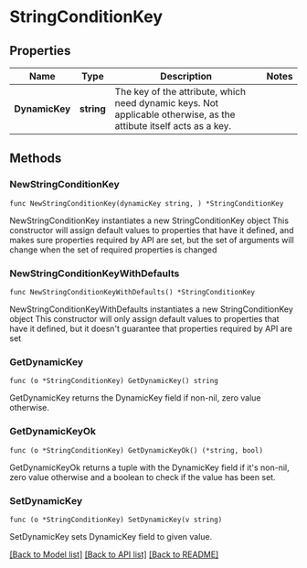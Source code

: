 # StringConditionKey

## Properties

Name | Type | Description | Notes
------------ | ------------- | ------------- | -------------
**DynamicKey** | **string** | The key of the attribute, which need dynamic keys.   Not applicable otherwise, as the attibute itself acts as a key. | 

## Methods

### NewStringConditionKey

`func NewStringConditionKey(dynamicKey string, ) *StringConditionKey`

NewStringConditionKey instantiates a new StringConditionKey object
This constructor will assign default values to properties that have it defined,
and makes sure properties required by API are set, but the set of arguments
will change when the set of required properties is changed

### NewStringConditionKeyWithDefaults

`func NewStringConditionKeyWithDefaults() *StringConditionKey`

NewStringConditionKeyWithDefaults instantiates a new StringConditionKey object
This constructor will only assign default values to properties that have it defined,
but it doesn't guarantee that properties required by API are set

### GetDynamicKey

`func (o *StringConditionKey) GetDynamicKey() string`

GetDynamicKey returns the DynamicKey field if non-nil, zero value otherwise.

### GetDynamicKeyOk

`func (o *StringConditionKey) GetDynamicKeyOk() (*string, bool)`

GetDynamicKeyOk returns a tuple with the DynamicKey field if it's non-nil, zero value otherwise
and a boolean to check if the value has been set.

### SetDynamicKey

`func (o *StringConditionKey) SetDynamicKey(v string)`

SetDynamicKey sets DynamicKey field to given value.



[[Back to Model list]](../README.md#documentation-for-models) [[Back to API list]](../README.md#documentation-for-api-endpoints) [[Back to README]](../README.md)


